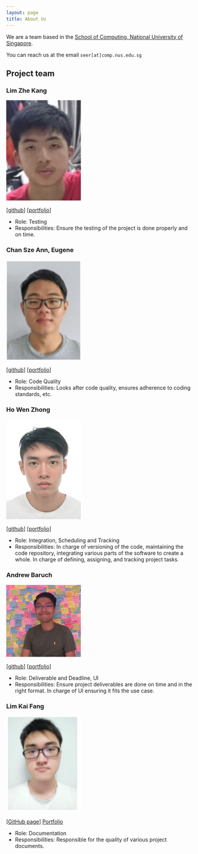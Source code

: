 ```yaml
---
layout: page
title: About Us
---
```


We are a team based in the [School of Computing, National University of Singapore](http://www.comp.nus.edu.sg).

You can reach us at the email `seer[at]comp.nus.edu.sg`

## Project team

### Lim Zhe Kang

<img src="images/limzk126.png" width="200px">

[[github](http://github.com/limzk126)]
[[portfolio](team/limzk126.md)]

* Role: Testing
* Responsibilities: Ensure the testing of the project is done properly and on time.

### Chan Sze Ann, Eugene

<img src="images/eugenecsa.png" width="200px">

[[github](http://github.com/eugenecsa)] [[portfolio](team/eugenecsa.md)]

* Role: Code Quality
* Responsibilities: Looks after code quality, ensures adherence to coding standards, etc.

### Ho Wen Zhong

<img src="images/wz27.png" width="200px">

[[github](http://github.com/wz27)]
[[portfolio](team/johndoe.md)]

* Role: Integration, Scheduling and Tracking
* Responsibilities: In charge of versioning of the code, maintaining the code repository, integrating various parts of
  the software to create a whole. In charge of defining, assigning, and tracking project tasks.

### Andrew Baruch

<img src="images/leopardmerkava.png" width="200px">

[[github](https://github.com/LeopardMerkava)]
[[portfolio](team/leopardmerkava.md)]

* Role: Deliverable and Deadline, UI
* Responsibilities: Ensure project deliverables are done on time and in the right format. In charge of UI ensuring it fits the use case.

### Lim Kai Fang

<img src="images/kflim.png" width="200px">

[[GitHub page](https://github.com/kflim)]
[Portfolio](team/kflim.md)
* Role: Documentation
* Responsibilities: Responsible for the quality of various project documents.
